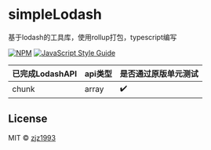 # simpleLodash

基于lodash的工具库，使用rollup打包，typescript编写

[![NPM](https://img.shields.io/npm/v/simpleLodash.svg)](https://www.npmjs.com/package/simpleLodash) [![JavaScript Style Guide](https://img.shields.io/badge/code_style-standard-brightgreen.svg)](https://standardjs.com)

|已完成LodashAPI   | api类型  |是否通过原版单元测试|
|  ----  | ----  |----|
| chunk  | array |✔️|

## License

MIT © [zjz1993](https://github.com/zjz1993)
